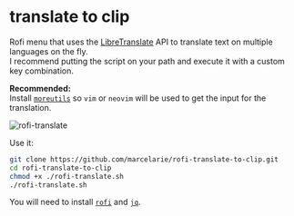 # translate to clip

Rofi menu that uses the [LibreTranslate](https://libretranslate.com/) API to translate text on multiple languages on the fly.  
I recommend putting the script on your path and execute it with a custom key combination.


**Recommended:**
<br>
Install [`moreutils`](https://github.com/stigtsp/moreutils) so `vim` or `neovim` will be used to get the input
for the translation.
<br>

![rofi-translate](https://user-images.githubusercontent.com/62728887/156833450-8e32c339-d889-4f8d-9f5c-b51e240c490a.gif)

Use it:
```bash
git clone https://github.com/marcelarie/rofi-translate-to-clip.git
cd rofi-translate-to-clip
chmod +x ./rofi-translate.sh
./rofi-translate.sh
```

You will need to install [`rofi`](https://github.com/davatorium/rofi) and
 [`jq`](https://stedolan.github.io/jq/).


